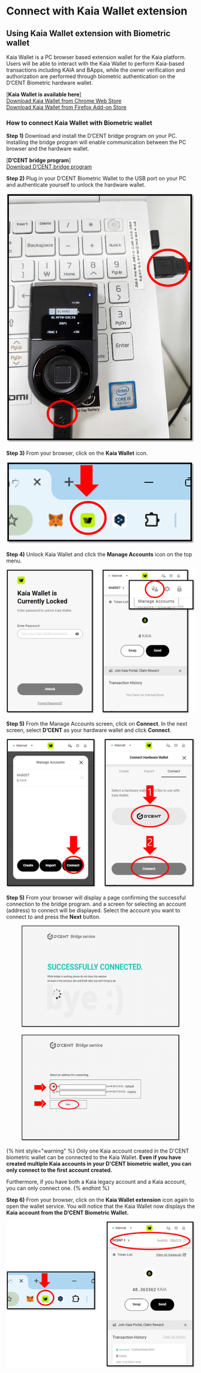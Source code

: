 # Connect with Kaia Wallet extension

## Using Kaia Wallet extension with Biometric wallet

Kaia Wallet is a PC browser based extension wallet for the Kaia platform. Users will be able to interact with the Kaia Wallet to perform Kaia-based transactions including KAIA and BApps, while the owner verification and authorization are performed through biometric authentication on the D’CENT Biometric hardware wallet.

\[**Kaia Wallet is available here**]\
[Download Kaia Wallet from Chrome Web Store](https://chrome.google.com/webstore/detail/kaikas/jblndlipeogpafnldhgmapagcccfchpi?h)\
[Download Kaia Wallet from Firefox Add-on Store](https://addons.mozilla.org/ko/firefox/addon/kaikas/?src=search)

### How to connect Kaia Wallet with Biometric wallet

**Step 1)** Download and install the D’CENT bridge program on your PC. Installing the bridge program will enable communication between the PC browser and the hardware wallet.

\[**D’CENT bridge program**]\
[Download D’CENT bridge program](https://bridge.dcentwallet.com/v2/download)

**Step 2)** Plug in your D’CENT Biometric Wallet to the USB port on your PC and authenticate yourself to unlock the hardware wallet.

<div align="left"><img src="../.gitbook/assets/카이카스-eng01.png" alt="" width="559"></div>

**Step 3)** From your browser, click on the **Kaia Wallet** icon.

<div align="left"><img src="../.gitbook/assets/카이아지갑-01.png" alt="" width="557"></div>

**Step 4)** Unlock Kaia Wallet and click the **Manage Accounts** icon on the top menu.

<div align="left"><img src="../.gitbook/assets/카이아월렛eng-01.png" alt=""></div>

**Step 5)** From the Manage Accounts screen, click on **Connect**. In the next screen, select **D’CENT** as your hardware wallet and click **Connect**.

<div align="left"><img src="../.gitbook/assets/카이아월렛eng-02.png" alt=""></div>

**Step 5)** From your browser will display a page confirming the successful connection to the bridge program. and a screen for selecting an account (address) to connect will be displayed. Select the account you want to connect to and press the **Next** button.

<figure><img src="../.gitbook/assets/카이카스-eng05.png" alt=""><figcaption></figcaption></figure>

<figure><img src="../.gitbook/assets/카이카스-eng06.png" alt=""><figcaption></figcaption></figure>

{% hint style="warning" %}
Only one Kaia account created in the D'CENT biometric wallet can be connected to the Kaia Wallet. **Even if you have created multiple Kaia accounts in your D'CENT biometric wallet, you can only connect to the first account created.**

Furthermore, if you have both a Kaia legacy account and a Kaia account, you can only connect one.
{% endhint %}

**Step 6)** From your browser, click on the **Kaia Wallet extension** icon again to open the wallet service. You will notice that the Kaia Wallet now displays the **Kaia account from the D’CENT Biometric Wallet.**

<div align="left"><img src="../.gitbook/assets/카이아월렛eng-03.png" alt=""></div>

